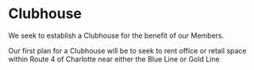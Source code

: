 # Clubhouse

We seek to establish a Clubhouse for the benefit of our Members.

Our first plan for a Clubhouse will be to seek to rent office or retail space
within Route 4 of Charlotte
near either the Blue Line or Gold Line
